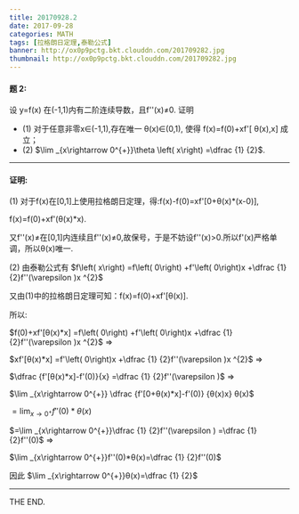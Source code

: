 ```yaml
---
title: 20170928.2
date: 2017-09-28
categories: MATH
tags: [拉格朗日定理,泰勒公式]
banner: http://ox0p9pctg.bkt.clouddn.com/201709282.jpg
thumbnail: http://ox0p9pctg.bkt.clouddn.com/201709282.jpg
---
```


#### 题 2:

设 y=f(x) 在(-1,1)内有二阶连续导数，且f''(x)≠0. 证明
- (1) 对于任意非零x∈(-1,1),存在唯一 θ(x)∈(0,1), 使得 f(x)=f(0)+xf'[ θ(x),x] 成立；
- (2) $\lim _{x\rightarrow 0^{+}}\theta \left( x\right) =\dfrac {1} {2}$.


<!--more-->

- - -

#### 证明:

(1) 对于f(x)在[0,1]上使用拉格朗日定理，得:f(x)-f(0)=xf'[0+θ(x)*(x-0)],

f(x)=f(0)+xf'(θ(x)*x).

又f''(x)≠在[0,1]内连续且f''(x)≠0,故保号，于是不妨设f''(x)>0.所以f'(x)严格单调，所以θ(x)唯一.

(2) 由泰勒公式有 $f\left( x\right) =f\left( 0\right) +f'\left( 0\right)x +\dfrac {1} {2}f''(\varepsilon )x ^{2}$

又由(1)中的拉格朗日定理可知：f(x)=f(0)+xf'[θ(x)].

所以:

$f(0)+xf'[θ(x)*x] =f\left( 0\right) +f'\left( 0\right)x +\dfrac {1} {2}f''(\varepsilon )x ^{2}$ =>

$xf'[θ(x)*x] =f'\left( 0\right)x +\dfrac {1} {2}f''(\varepsilon )x ^{2}$ =>

$\dfrac {f'[θ(x)*x]-f'(0)}{x} =\dfrac {1} {2}f''(\varepsilon )$ =>

$\lim _{x\rightarrow 0^{+}} \dfrac {f'[0+θ(x)*x]-f'(0)} {θ(x)x} θ(x)$

$=\lim _{x\rightarrow 0^{+}}f''(0)*θ(x)$

$=\lim _{x\rightarrow 0^{+}}\dfrac {1} {2}f''(\varepsilon ) =\dfrac {1} {2}f''(0)$ =>

$\lim _{x\rightarrow 0^{+}}f''(0)*θ(x)=\dfrac {1} {2}f''(0)$

因此 $\lim _{x\rightarrow 0^{+}}θ(x)=\dfrac {1} {2}$

- - -
THE END.
